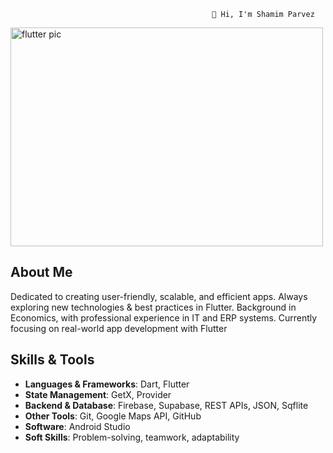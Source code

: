                                                  👋 Hi, I'm Shamim Parvez  
                                                 

<img width="500" height="350" alt="flutter pic" src="https://github.com/user-attachments/assets/64eca134-dd2b-4268-babe-d23d25c5d3d5" />

## About Me
 Dedicated to creating user-friendly, scalable, and efficient apps. Always exploring new technologies & best practices in Flutter. Background in Economics, with professional     experience in IT and ERP systems. Currently focusing on real-world app development with Flutter

  
## Skills & Tools
- **Languages & Frameworks**: Dart, Flutter  
- **State Management**: GetX, Provider  
- **Backend & Database**: Firebase, Supabase, REST APIs, JSON, Sqflite  
- **Other Tools**: Git, Google Maps API, GitHub  
- **Software**: Android Studio  
- **Soft Skills**: Problem-solving, teamwork, adaptability  
